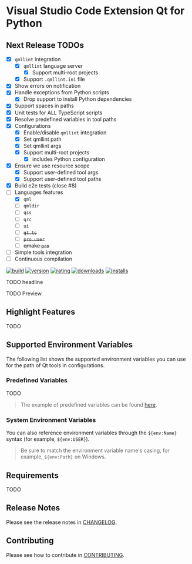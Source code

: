# Visual Studio Code Extension Qt for Python

## Next Release TODOs

- [x] `qmllint` integration
  - [x] `qmllint` language server
    - [x] Support multi-root projects
  - [x] Support `.qmllint.ini` file
- [x] Show errors on notification
- [x] Handle exceptions from Python scripts
  - [x] Drop support to install Python dependencies
- [x] Support spaces in paths
- [x] Unit tests for ALL TypeScript scripts
- [x] Resolve predefined variables in tool paths
- [x] Configurations
  - [x] Enable/disable `qmllint` integration
  - [x] Set qmllint path
  - [x] Set qmllint args
  - [x] Support multi-root projects
    - [x] includes Python configuration
- [x] Ensure we use resource scope
  - [x] Support user-defined tool args
  - [x] Support user-defined tool paths
- [x] Build e2e tests (close #8)
- [ ] Languages features
  - [x] `qml`
  - [ ] `qmldir`
  - [ ] `qss`
  - [ ] `qrc`
  - [ ] `ui`
  - [ ] ~~`qt.ts`~~
  - [ ] ~~`pro.user`~~
  - [ ] ~~qmake `pro`~~
- [ ] Simple tools integration
- [ ] Continuous compilation

[![build](https://github.com/seanwu1105/vscode-qt-for-python/workflows/build/badge.svg)](https://github.com/seanwu1105/vscode-qt-for-python/actions?query=workflow:build)
[![version](https://img.shields.io/visual-studio-marketplace/v/seanwu.vscode-qt-for-python.svg)](https://marketplace.visualstudio.com/items?itemName=seanwu.vscode-qt-for-python)
[![rating](https://img.shields.io/visual-studio-marketplace/r/seanwu.vscode-qt-for-python.svg)](https://marketplace.visualstudio.com/items?itemName=seanwu.vscode-qt-for-python)
[![downloads](https://img.shields.io/visual-studio-marketplace/d/seanwu.vscode-qt-for-python.svg)](https://marketplace.visualstudio.com/items?itemName=seanwu.vscode-qt-for-python)
[![installs](https://img.shields.io/visual-studio-marketplace/i/seanwu.vscode-qt-for-python.svg)](https://marketplace.visualstudio.com/items?itemName=seanwu.vscode-qt-for-python)

TODO headline

TODO Preview

## Highlight Features

TODO

## Supported Environment Variables

The following list shows the supported environment variables you can use for the
path of Qt tools in configurations.

### Predefined Variables

TODO

> The example of predefined variables can be found
> [here](https://code.visualstudio.com/docs/editor/variables-reference).

### System Environment Variables

You can also reference environment variables through the `${env:Name}` syntax
(for example, `${env:USER}`).

> Be sure to match the environment variable name's casing, for example,
> `${env:Path}` on Windows.

## Requirements

TODO

## Release Notes

Please see the release notes in [CHANGELOG](CHANGELOG.md).

## Contributing

Please see how to contribute in [CONTRIBUTING](CONTRIBUTING.md).
